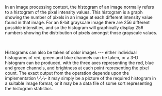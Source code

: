 In an image processing context, the histogram of an image normally
refers to a histogram of the pixel intensity values. This histogram
is a graph showing the number of pixels in an image at each different
intensity value found in that image. For an 8-bit grayscale image
there are 256 different possible intensities, and so the histogram
will graphically display 256 numbers showing the distribution of
pixels amongst those grayscale values.

<br>
<br>
Histograms can also be taken
of color images --- either individual histograms of red, green and
blue channels can be taken, or a 3-D histogram can be produced,
with the three axes representing the red, blue and green channels,
and brightness at each point representing the pixel count.
The exact output from the operation depends upon the implementation
\-\-\- it may simply be a picture of the required histogram in a
suitable image format, or it may be a data file of some sort
representing the histogram statistics.